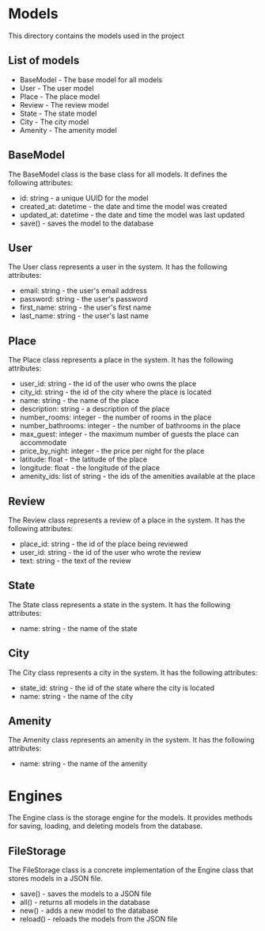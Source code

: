 # Models

This directory contains the models used in the project

## List of models

- BaseModel - The base model for all models
- User - The user model
- Place - The place model
- Review - The review model
- State - The state model
- City - The city model
- Amenity - The amenity model

## BaseModel

The BaseModel class is the base class for all models. It defines the following attributes:

- id: string - a unique UUID for the model
- created_at: datetime - the date and time the model was created
- updated_at: datetime - the date and time the model was last updated
- save() - saves the model to the database

## User

The User class represents a user in the system. It has the following attributes:

- email: string - the user's email address
- password: string - the user's password
- first_name: string - the user's first name
- last_name: string - the user's last name

## Place

The Place class represents a place in the system. It has the following attributes:

- user_id: string - the id of the user who owns the place
- city_id: string - the id of the city where the place is located
- name: string - the name of the place
- description: string - a description of the place
- number_rooms: integer - the number of rooms in the place
- number_bathrooms: integer - the number of bathrooms in the place
- max_guest: integer - the maximum number of guests the place can accommodate
- price_by_night: integer - the price per night for the place
- latitude: float - the latitude of the place
- longitude: float - the longitude of the place
- amenity_ids: list of string - the ids of the amenities available at the place

## Review

The Review class represents a review of a place in the system. It has the following attributes:

- place_id: string - the id of the place being reviewed
- user_id: string - the id of the user who wrote the review
- text: string - the text of the review

## State

The State class represents a state in the system. It has the following attributes:

- name: string - the name of the state

## City

The City class represents a city in the system. It has the following attributes:

- state_id: string - the id of the state where the city is located
- name: string - the name of the city


## Amenity

The Amenity class represents an amenity in the system. It has the following attributes:

- name: string - the name of the amenity

# Engines

The Engine class is the storage engine for the models. It provides methods for saving, loading, and deleting models from the database.

## FileStorage

The FileStorage class is a concrete implementation of the Engine class that stores models in a JSON file.

- save() - saves the models to a JSON file
- all() - returns all models in the database
- new() - adds a new model to the database
- reload() - reloads the models from the JSON file

